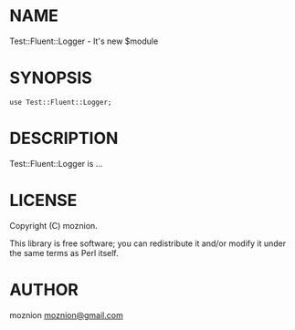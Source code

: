 # NAME

Test::Fluent::Logger - It's new $module

# SYNOPSIS

    use Test::Fluent::Logger;

# DESCRIPTION

Test::Fluent::Logger is ...

# LICENSE

Copyright (C) moznion.

This library is free software; you can redistribute it and/or modify
it under the same terms as Perl itself.

# AUTHOR

moznion <moznion@gmail.com>
